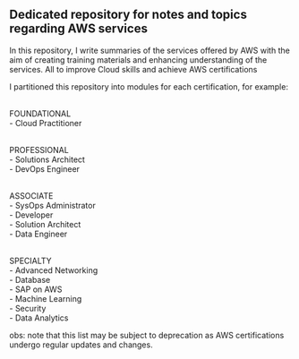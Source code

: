 ## Dedicated repository for notes and topics regarding AWS services

In this repository, I write summaries of the services offered by AWS with the aim of creating training materials and enhancing understanding of the services. All to improve Cloud skills and achieve AWS certifications

I partitioned this repository into modules for each certification, for example:

<br>FOUNDATIONAL
<br> - Cloud Practitioner

<br>PROFESSIONAL
<br> - Solutions Architect
<br> - DevOps Engineer

<br>ASSOCIATE
<br> - SysOps Administrator
<br> - Developer
<br> - Solution Architect
<br> - Data Engineer

<br>SPECIALTY
<br> - Advanced Networking
<br> - Database
<br> - SAP on AWS
<br> - Machine Learning
<br> - Security
<br> - Data Analytics

obs: note that this list may be subject to deprecation as AWS certifications undergo regular updates and changes.
